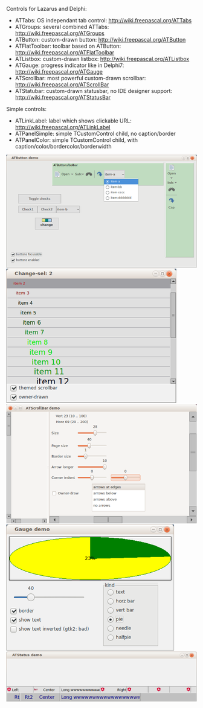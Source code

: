 Controls for Lazarus and Delphi:

* ATTabs: OS independant tab control: http://wiki.freepascal.org/ATTabs
* ATGroups: several combined ATTabs: http://wiki.freepascal.org/ATGroups
* ATButton: custom-drawn button: http://wiki.freepascal.org/ATButton
* ATFlatToolbar: toolbar based on ATButton: http://wiki.freepascal.org/ATFlatToolbar
* ATListbox: custom-drawn listbox: http://wiki.freepascal.org/ATListbox
* ATGauge: progress indicator like in Delphi7: http://wiki.freepascal.org/ATGauge
* ATScrollbar: most powerful custom-drawn scrollbar: http://wiki.freepascal.org/ATScrollBar
* ATStatubar: custom-drawn statusbar, no IDE designer support: http://wiki.freepascal.org/ATStatusBar

Simple controls:

* ATLinkLabel: label which shows clickable URL: http://wiki.freepascal.org/ATLinkLabel
* ATPanelSimple: simple TCustomControl child, no caption/border
* ATPanelColor: simple TCustomControl child, with caption/color/bordercolor/borderwidth

![img](img/atbuttons.png?raw=true)
![img](img/atlistbox.png?raw=true)
![img](img/atscrollbar.png?raw=true)
![img](img/atgauge.png?raw=true)
![img](img/atstatusbar.png?raw=true)

